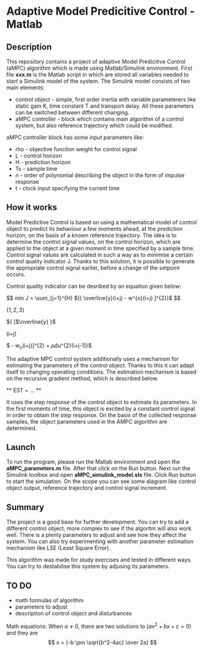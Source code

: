 # Adaptive Model Predicitive Control - Matlab

## Description

This repository contains a project of adaptive Model Predicitive Control (aMPC) algorithm which is made using Matlab/Simulink environment. First file **xxx.m** is the Matlab script in which are stored all variables needed to start a Simulink model of the system. The Simulink model consists of two main elements:
  - control object - simple, first order inertia with variable parameterers like static gain K, time constant T and transport delay. All these parameters can be switched between different changing. 
  - aMPC controller - block which contains main algorithm of a control system, but also reference trajectory which could be modified.

aMPC controller block has some input parameters like:
  - rho - objective function weight for control signal
  - L - control horizon
  - H - prediction horizon 
  - Ts - sample time
  - n - order of polynomial describing the object in the form of impulse response
  - t - clock input specifying the current time

## How it works

Model Predictive Control is based on using a mathematical model of control object to predict its behaviour a few moments ahead, at the prediction horizon, on the basis of a known reference trajectory. The idea is to determine the control signal values, on the control horizon, which are applied to the object at a given moment in time specified by a sample time. Control signal values are calculated in such a way as to minimise a certain control quality indicator J. Thanks to this solution, it is possible to generate the appropriate control signal earlier, before a change of the setpoint occurs. 

Control quality indicator can be desribed by an equation given below:

$$ min  J = \sum_{j=1}^{H} $\{[ \overline{y}(i+j) - w^{o}(i+j) ]^{2}}$   $$ 

$\{1, 2, 3\}$

${ [$\overline{y} }$

(i+j)

$ - $w_{o}$(i+j)]^{2} + $\rho\Delta$u^{2}(i+j-1)}$





The adaptive MPC control system additionally uses a mechanism for estimating the parameters of the control object. Thanks to this it can adapt itself to changing operating conditions. The estimation mechanism is based on the recursive gradient method, which is described below.

** EST = ... **

It uses the step response of the control object to estimate its parameters. In the first moments of time, this object is excited by a constant control signal in order to obtain the step response. On the basis of the collected response samples, the object parameters used in the AMPC algorithm are determined.

## Launch

To run the program, please run the Matlab environment and open the **aMPC_parameters.m** file. After that click on the Run button. Next run the Simulink toolbox and open **aMPC_simulink_model.slx** file. Click Run button to start the simulation. On the scope you can see some diagram like control object output, reference trajectory and control signal increment. 

## Summary

The project is a good base for further development. You can try to add a different control object, more complex to see if the algoritm will also work well. There is a plenty parameters to adjust and see how they affect the system. You can also try experimenting with another parameter estimation mechanism like LSE (Least Square Error). 

This algorithm was made for study exercises and tested in different ways. You can try to destabilise this system by adjusing its parameters.

## TO DO
- math formulas of algorithm
- parameters to adjust
- description of control object and disturbances

Math equations:
When $a \ne 0$, there are two solutions to $(ax^2 + bx + c = 0)$ and they are 
$$ x = {-b \pm \sqrt{b^2-4ac} \over 2a} $$
